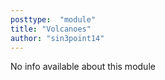 ```yaml
---
posttype:  "module"  
title: "Volcanoes"
author: "sin3point14"
---
```

No info available about this module
